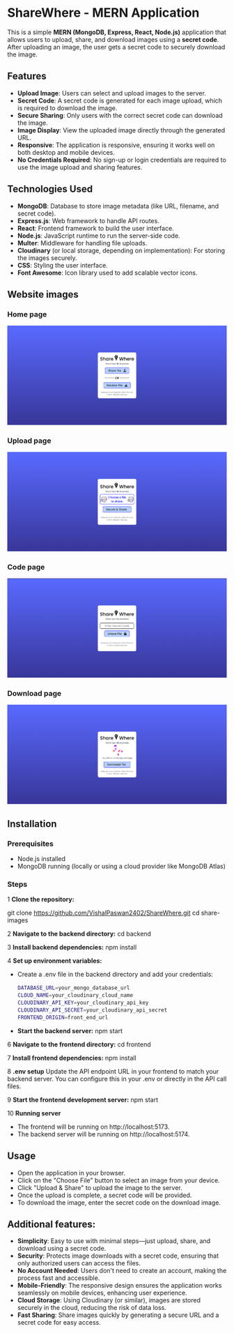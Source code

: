 # ShareWhere - MERN Application

This is a simple **MERN (MongoDB, Express, React, Node.js)** application that allows users to upload, share, and download images using a **secret code**. After uploading an image, the user gets a secret code to securely download the image.

## Features
- **Upload Image**: Users can select and upload images to the server.
- **Secret Code**: A secret code is generated for each image upload, which is required to download the image.
- **Secure Sharing**: Only users with the correct secret code can download the image.
- **Image Display**: View the uploaded image directly through the generated URL.
- **Responsive**: The application is responsive, ensuring it works well on both desktop and mobile devices.
- **No Credentials Required**: No sign-up or login credentials are required to use the image upload and sharing features.
  
## Technologies Used
- **MongoDB**: Database to store image metadata (like URL, filename, and secret code).
- **Express.js**: Web framework to handle API routes.
- **React**: Frontend framework to build the user interface.
- **Node.js**: JavaScript runtime to run the server-side code.
- **Multer**: Middleware for handling file uploads.
- **Cloudinary** (or local storage, depending on implementation): For storing the images securely.
- **CSS**: Styling the user interface.
- **Font Awesome**: Icon library used to add scalable vector icons.

## Website images

### Home page
![Home page](/readmeImage/Screenshot%202025-02-06%20190125.png)

### Upload page
![Upload page](/readmeImage/Screenshot%202025-02-06%20190148.png)

### Code page
![Code page](/readmeImage/Screenshot%202025-02-06%20190213.png)

### Download page
![Download page](/readmeImage/Screenshot%202025-02-06%20190318.png)


## Installation

### Prerequisites

- Node.js installed
- MongoDB running (locally or using a cloud provider like MongoDB Atlas)

### Steps

1 **Clone the repository:**

git clone https://github.com/VishalPaswan2402/ShareWhere.git
cd share-images

2 **Navigate to the backend directory:**
cd backend

3 **Install backend dependencies:**
npm install

4 **Set up environment variables:**
- Create a .env file in the backend directory and add your credentials:

    ```bash
    DATABASE_URL=your_mongo_database_url
    CLOUD_NAME=your_cloudinary_cloud_name
    CLOUDINARY_API_KEY=your_cloudinary_api_key
    CLOUDINARY_API_SECRET=your_cloudinary_api_secret
    FRONTEND_ORIGIN=front_end_url

- **Start the backend server:**
npm start

6 **Navigate to the frontend directory:**
cd frontend

7 **Install frontend dependencies:**
npm install

8 **.env setup**
Update the API endpoint URL in your frontend to match your backend server. You can configure this in your .env or directly in the API call files.

9 **Start the frontend development server:**
npm start

10 **Running server**
- The frontend will be running on http://localhost:5173.
- The backend server will be running on http://localhost:5174.

## Usage
- Open the application in your browser.
- Click on the "Choose File" button to select an image from your device.
- Click "Upload & Share" to upload the image to the server.
- Once the upload is complete, a secret code will be provided.
- To download the image, enter the secret code on the download image.

## Additional features:
- **Simplicity**: Easy to use with minimal steps—just upload, share, and download using a secret code.
- **Security**: Protects image downloads with a secret code, ensuring that only authorized users can access the files.
- **No Account Needed**: Users don't need to create an account, making the process fast and accessible.
- **Mobile-Friendly**: The responsive design ensures the application works seamlessly on mobile devices, enhancing user experience.
- **Cloud Storage**: Using Cloudinary (or similar), images are stored securely in the cloud, reducing the risk of data loss.
- **Fast Sharing**: Share images quickly by generating a secure URL and a secret code for easy access.
